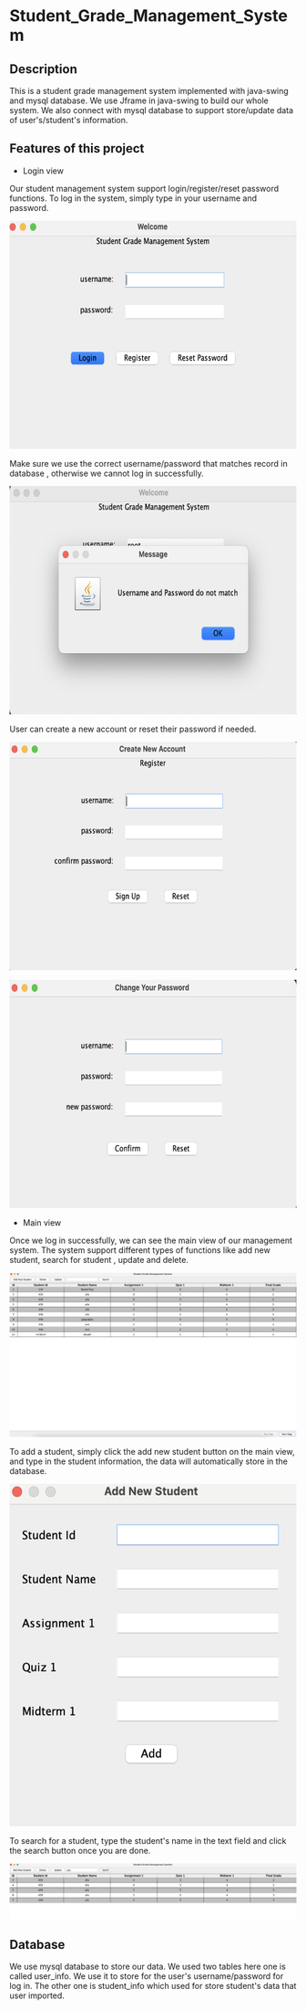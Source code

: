 # Student_Grade_Management_System

## Description
This is a student grade management system implemented with java-swing and mysql database.
We use Jframe in java-swing to build our whole system. We also connect with
mysql database to support store/update data of user's/student's information.

## Features of this project
- Login view

Our student management system support login/register/reset password functions.
To log in the system, simply type in your username and password.

  <p align="center"><img src='images/login_view.png' height=400 width=600></p>

Make sure we use the correct username/password that matches record in database
, otherwise we cannot log in successfully.
<p align="center"><img src='images/login_fail.png' height=400 width=600></p>
User can create a new account or reset their password if needed.
<p align="center"><img src='images/register.png' height=400 width=600></p>
<p align="center"><img src='images/reset_password.png' height=400 width=600></p>

- Main view

Once we log in successfully, we can see the main view of our management system.
The system support different types of functions like add new student, search for student
, update and delete.
<p align="center"><img src='images/main_view.png'></p>

To add a student, simply click the add new student button on the main view, and type in the student information,
the data will automatically store in the database.
<p align="center"><img src='images/add.png' height=600 width=550></p>

To search for a student, type the student's name in the text field and click the search button once you are done.
<p align="center"><img src='images/search.png'></p>

## Database
We use mysql database to store our data. We used two tables here one is called user_info.
We use it to store for the user's username/password for log in. 
The other one is student_info which used for store student's data that user imported.
